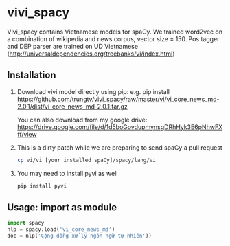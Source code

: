 # vivi_spacy
Vivi_spacy contains Vietnamese models for spaCy. We trained word2vec on a combination of wikipedia and news corpus, vector size = 150. Pos tagger and DEP parser are trained on UD Vietnamese (http://universaldependencies.org/treebanks/vi/index.html)
## Installation 
1. Download vivi model directly using pip: e.g. pip install https://github.com/trungtv/vivi_spacy/raw/master/vi/vi_core_news_md-2.0.1/dist/vi_core_news_md-2.0.1.tar.gz

    You can also download from my google drive: https://drive.google.com/file/d/1d5boGovdupmynsgDRhHyk3E6pNhwFXff/view

2. This is a dirty patch while we are preparing to send spaCy a pull request 
    ```bash 
    cp vi/vi [your installed spaCy]/spacy/lang/vi
    ```
3. You may need to install pyvi as well
    ```bash 
    pip install pyvi 
    ```

## Usage: import as module 
```python
import spacy
nlp = spacy.load('vi_core_news_md')
doc = nlp('Cộng đồng xử lý ngôn ngữ tự nhiên'))
```
